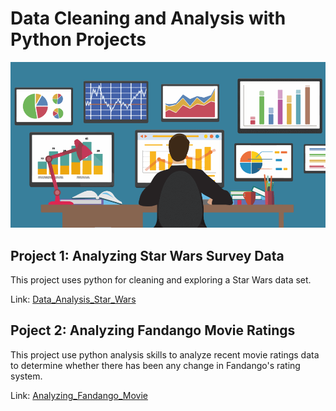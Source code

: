# Data Cleaning and Analysis with Python Projects

![](https://github.com/AyersAuthentic/Data_Cleaning_and_Analysis_with_Python/blob/main/images/python_data.png?raw=true)

## Project 1: Analyzing Star Wars Survey Data
This project uses python for cleaning and exploring a Star Wars data set. 

Link: [Data_Analysis_Star_Wars](https://github.com/AyersAuthentic/Data_Cleaning_and_Analysis_with_Python/blob/main/Analyzing_Star_Wars_Survey_Data/Star%20Wars.ipynb)

## Poject 2: Analyzing Fandango Movie Ratings
This project use python analysis skills to analyze recent movie ratings data to determine whether there has been any change in Fandango's rating system.

Link: [Analyzing_Fandango_Movie]()